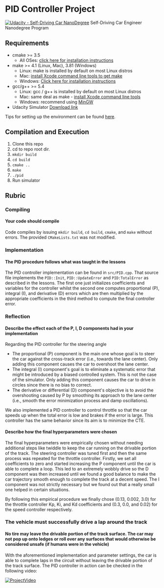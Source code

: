 # PID Controller Project

[![Udacity - Self-Driving Car NanoDegree](https://s3.amazonaws.com/udacity-sdc/github/shield-carnd.svg)](http://www.udacity.com/drive)
Self-Driving Car Engineer Nanodegree Program

## Requirements

* cmake >= 3.5
  * All OSes: [click here for installation instructions](https://cmake.org/install/)
* make >= 4.1 (Linux, Mac), 3.81 (Windows)
  * Linux: make is installed by default on most Linux distros
  * Mac: [install Xcode command line tools to get make](https://developer.apple.com/xcode/features/)
  * Windows: [Click here for installation instructions](http://gnuwin32.sourceforge.net/packages/make.htm)
* gcc/g++ >= 5.4
  * Linux: gcc / g++ is installed by default on most Linux distros
  * Mac: same deal as make - [install Xcode command line tools](https://developer.apple.com/xcode/features/)
  * Windows: recommend using [MinGW](http://www.mingw.org/)
* Udacity Simulator [Download link](https://github.com/udacity/self-driving-car-sim/releases)


Tips for setting up the environment can be found [here](https://classroom.udacity.com/nanodegrees/nd013/parts/40f38239-66b6-46ec-ae68-03afd8a601c8/modules/0949fca6-b379-42af-a919-ee50aa304e6a/lessons/f758c44c-5e40-4e01-93b5-1a82aa4e044f/concepts/23d376c7-0195-4276-bdf0-e02f1f3c665d).

## Compilation and Execution

1. Clone this repo
2. cd to repo root dir.
3. `mkdir build`
4. `cd build`
5. `cmake ..`
6. `make`
7. `./pid`
8. Run simulator

## Rubric

### Compiling

#### Your code should compile

Code compiles by issuing `mkdir build`, `cd build`, `cmake`, and `make` without errors. The provided `CMakeLists.txt` was not modified.

### Implementation

#### The PID procedure follows what was taught in the lessons

The PID controller implementation can be found in `src/PID.cpp`. That source file implements the `PID::Init`, `PID::UpdateError` and `PID:TotalError` as described in the lessons. The first one just initializes coefficients and variables for the controller whilst the second one computes proportional (P), integral (I), and derivative (D) errors which are then multiplied by the appropriate coefficients in the third method to compute the final controller error.

### Reflection

#### Describe the effect each of the P, I, D components had in your implementation

Regarding the PID controller for the steering angle

* The proportional (P) component is the main one whose goal is to steer the car against the cross-track error (i.e., towards the lane center). Only adding this component causes the car to overshoot the lane center.
* The integral (I) component's goal is to eliminate a systematic error that might be introduced by a biased controlled system. This is not the case of the simulator. Only adding this component causes the car to drive in circles since there is no bias to correct.
* The derivative or differential (D) component's objective is to avoid the overshooting caused by P by smoothing its approach to the lane center (i.e., smooth the error minimization process and damp oscillations).

We also implemented a PID controller to control throttle so that the car speeds up when the total error is low and brakes if the error is large. This controller has the same behavior since its aim is to minimize the CTE.

#### Describe how the final hyperparameters were chosen

The final hyperparameters were empirically chosen without needing additional steps like twiddle to keep the car running on the drivable portion of the track. The steering controller was tuned first and then the same process was repeated for the throttle controller. Firstly, we set all coefficients to zero and started increasing the P component until the car is able to complete a loop. This led to an extremely wobbly drive so the D component was then increased until we found a good balance to make the car trajectory smooth enough to complete the track at a decent speed. The I component was not strictly necessary but we found out that a really small one helped in certain situations.

By following this empirical procedure we finally chose (0.13, 0.002, 3.0) for the throttle controller Kp, Ki, and Kd coefficients and (0.3, 0.0, and 0.02) for the speed controller respectively.

### The vehicle must successfully drive a lap around the track

#### No tire may leave the drivable portion of the track surface. The car may not pop up onto ledges or roll over any surfaces that would otherwise be considered unsafe (if humans were in the vehicle)

With the aforementioned implementation and parameter settings, the car is able to complete laps in the circuit without leaving the drivable portion of the track surface. The PID controller in action can be checked in the following video:

[![ProjectVideo](http://img.youtube.com/vi/46Wz3tHqwPY/0.jpg)](https://www.youtube.com/watch?v=46Wz3tHqwPY "Self-Driving Car Nanodegree - PID Controller")
